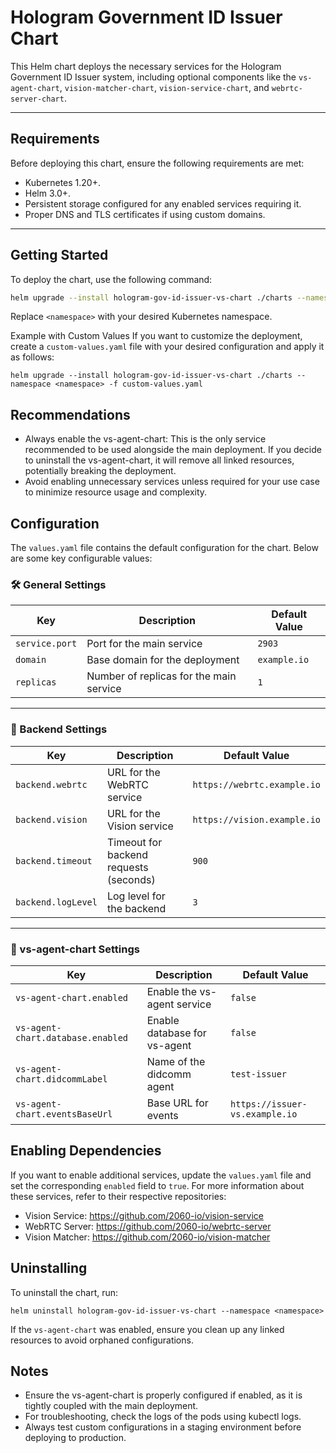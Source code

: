 # Hologram Government ID Issuer Chart

This Helm chart deploys the necessary services for the Hologram Government ID Issuer system, including optional components like the `vs-agent-chart`, `vision-matcher-chart`, `vision-service-chart`, and `webrtc-server-chart`.

---

## Requirements

Before deploying this chart, ensure the following requirements are met:

- Kubernetes 1.20+.
- Helm 3.0+.
- Persistent storage configured for any enabled services requiring it.
- Proper DNS and TLS certificates if using custom domains.

---

## Getting Started

To deploy the chart, use the following command:

```bash
helm upgrade --install hologram-gov-id-issuer-vs-chart ./charts --namespace <namespace> --create-namespace
```

Replace `<namespace>` with your desired Kubernetes namespace.

Example with Custom Values
If you want to customize the deployment, create a `custom-values.yaml` file with your desired configuration and apply it as follows:

```
helm upgrade --install hologram-gov-id-issuer-vs-chart ./charts --namespace <namespace> -f custom-values.yaml
```

## Recommendations
- Always enable the vs-agent-chart: This is the only service recommended to be used alongside the main deployment. If you decide to uninstall the vs-agent-chart, it will remove all linked resources, potentially breaking the deployment.
- Avoid enabling unnecessary services unless required for your use case to minimize resource usage and complexity.

## Configuration
The `values.yaml` file contains the default configuration for the chart. Below are some key configurable values:

### 🛠 General Settings

| Key            | Description                             | Default Value |
| -------------- | --------------------------------------- | ------------- |
| `service.port` | Port for the main service               | `2903`        |
| `domain`       | Base domain for the deployment          | `example.io`  |
| `replicas`     | Number of replicas for the main service | `1`           |

---

### 🔧 Backend Settings

| Key                | Description                            | Default Value               |
| ------------------ | -------------------------------------- | --------------------------- |
| `backend.webrtc`   | URL for the WebRTC service             | `https://webrtc.example.io` |
| `backend.vision`   | URL for the Vision service             | `https://vision.example.io` |
| `backend.timeout`  | Timeout for backend requests (seconds) | `900`                       |
| `backend.logLevel` | Log level for the backend              | `3`                         |

---

### 🤖 vs-agent-chart Settings

| Key                               | Description                  | Default Value                       |
| --------------------------------- | ---------------------------- | ----------------------------------- |
| `vs-agent-chart.enabled`          | Enable the vs-agent service  | `false`                             |
| `vs-agent-chart.database.enabled` | Enable database for vs-agent | `false`                             |
| `vs-agent-chart.didcommLabel`     | Name of the didcomm agent    | `test-issuer`                       |
| `vs-agent-chart.eventsBaseUrl`    | Base URL for events          | `https://issuer-vs.example.io` |

## Enabling Dependencies
If you want to enable additional services, update the `values.yaml` file and set the corresponding `enabled` field to `true`. For more information about these services, refer to their respective repositories:

- Vision Service: https://github.com/2060-io/vision-service
- WebRTC Server: https://github.com/2060-io/webrtc-server
- Vision Matcher: https://github.com/2060-io/vision-matcher


## Uninstalling
To uninstall the chart, run:
```
helm uninstall hologram-gov-id-issuer-vs-chart --namespace <namespace>
```

If the `vs-agent-chart` was enabled, ensure you clean up any linked resources to avoid orphaned configurations.

## Notes
- Ensure the vs-agent-chart is properly configured if enabled, as it is tightly coupled with the main deployment.
- For troubleshooting, check the logs of the pods using kubectl logs.
- Always test custom configurations in a staging environment before deploying to production.
